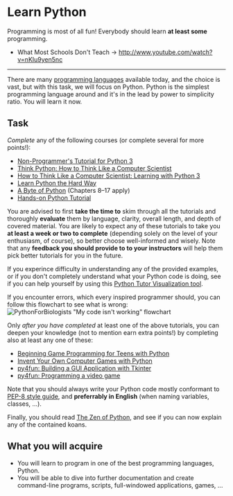 Learn Python
============

Programming is most of all fun! Everybody should learn **at least some** programming.

* What Most Schools Don't Teach → http://www.youtube.com/watch?v=nKIu9yen5nc

------------------------------------------------------------------------------

There are many [programming languages](http://en.wikipedia.org/wiki/Programming_language)
available today, and the choice is vast, but with this task, we will focus
on Python. Python is the simplest programming language around and it's in the 
lead by power to simplicity ratio. You will learn it now.

Task
----
_Complete_ any of the following courses (or complete several for more points!):
* [Non-Programmer's Tutorial for Python 3](http://en.wikibooks.org/wiki/Non-Programmer%27s_Tutorial_for_Python_3)
* [Think Python: How to Think Like a Computer Scientist](http://greenteapress.com/thinkpython/html/index.html)
* [How to Think Like a Computer Scientist: Learning with Python 3](http://openbookproject.net/thinkcs/python/english3e/index.html)
* [Learn Python the Hard Way](http://learnpythonthehardway.org/book/)
* [A Byte of Python](http://swaroopch.com/notes/python/) (Chapters 8–17 apply)
* [Hands-on Python Tutorial](http://anh.cs.luc.edu/python/hands-on/3.1/handsonHtml/index.html)

You are advised to first **take the time to** skim through all the tutorials and
thoroughly **evaluate** them by language, clarity, overall length, and depth of covered 
material. You are likely to expect any of these tutorials to take you **at least
a week or two to complete** (depending solely on the level of your enthusiasm, of course),
so better choose well-informed and wisely.
Note that any **feedback you should provide to to your instructors** will help
them pick better tutorials for you in the future.

If you experince difficulty in understanding any of the provided examples,
or if you don't completely understand what your Python code is doing,
see if you can help yourself by using this
[Python Tutor Visualization tool](http://www.pythontutor.com/visualize.html).

If you encounter errors, which every inspired programmer should, you can
follow this flowchart to see what is wrong:
![PythonForBiologists "My code isn't working" flowchart](http://i.imgur.com/WRuJV6r.png)

Only _after you have completed_ at least one of the above tutorials, you can
deepen your knowledge (not to mention earn extra points!) by completing also at least any one of these:
* [Beginning Game Programming for Teens with Python](http://www.raywenderlich.com/24252/beginning-game-programming-for-teens-with-python)
* [Invent Your Own Computer Games with Python](http://inventwithpython.com/chapters/)
* [py4fun: Building a GUI Application with Tkinter](http://www.openbookproject.net/py4fun/gui/tkPhone.html)
* [py4fun: Programming a video game](http://www.openbookproject.net/py4fun/lode/lode.html)

Note that you should always write your Python code mostly conformant to 
[PEP-8 style guide](http://www.python.org/dev/peps/pep-0008/), and **preferrably 
in English** (when naming variables, classes, ...).

Finally, you should read [The Zen of Python](http://www.python.org/dev/peps/pep-0020/), 
and see if you can now explain any of the contained koans.

What you will acquire
---------------------
* You will learn to program in one of the best programming languages, Python.
* You will be able to dive into further documentation and create command-line
  programs, scripts, full-windowed applications, games, ...
